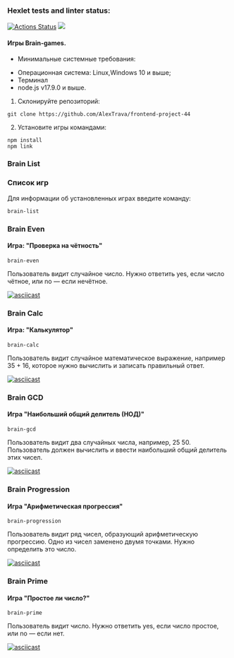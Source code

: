 
### Hexlet tests and linter status:
[![Actions Status](https://github.com/AlexTrava/frontend-project-44/workflows/hexlet-check/badge.svg)](https://github.com/AlexTrava/frontend-project-44/actions) <a href="https://codeclimate.com/github/AlexTrava/frontend-project-44/maintainability"><img src="https://api.codeclimate.com/v1/badges/471e3080e64b578933a1/maintainability" /></a>

#### Игры Brain-games.

* Минимальные системные требования:
+ Операционная система: Linux,Windows 10 и выше;
+ Терминал
+ node.js v17.9.0 и выше.

1. Склонируйте репозиторий:
```
git clone https://github.com/AlexTrava/frontend-project-44
```
2. Установите игры командами:
```
npm install
npm link
```

### Brain List
### Список игр

Для информации об установленных играх введите команду:
```
brain-list
```

### Brain Even
#### Игра: "Проверка на чётность"
```
brain-even
```
Пользователь видит случайное число. Нужно ответить yes, если число чётное, или no — если нечётное.

[![asciicast](https://asciinema.org/a/eNb63hD8TVDHnOjmULrMjzjtF.svg)](https://asciinema.org/a/eNb63hD8TVDHnOjmULrMjzjtF)

### Brain Calc
#### Игра: "Калькулятор"
```
brain-calc
```
Пользователь видит случайное математическое выражение, например 35 + 16, которое нужно вычислить и записать правильный ответ.

[![asciicast](https://asciinema.org/a/gaIKtggm8T9BcKVxZgXUuS6gH.svg)](https://asciinema.org/a/gaIKtggm8T9BcKVxZgXUuS6gH)

### Brain GCD
#### Игра "Наибольший общий делитель (НОД)"
```
brain-gcd
```
Пользователь видит два случайных числа, например, 25 50. Пользователь должен вычислить и ввести наибольший общий делитель этих чисел.

[![asciicast](https://asciinema.org/a/SqbUKcIE6B6eqoZRuSWmJwo7J.svg)](https://asciinema.org/a/SqbUKcIE6B6eqoZRuSWmJwo7J)

### Brain Progression
#### Игра "Арифметическая прогрессия"
```
brain-progression
```
Пользователь видит ряд чисел, образующий арифметическую прогрессию. Одно из чисел заменено двумя точками. Нужно определить это число.

[![asciicast](https://asciinema.org/a/L7K56WzWJ9JPyIBR0wQMsFITm.svg)](https://asciinema.org/a/L7K56WzWJ9JPyIBR0wQMsFITm)

### Brain Prime
#### Игра "Простое ли число?"
```
brain-prime
```
Пользователь видит число. Нужно ответить yes, если число простое, или no — если нет.

[![asciicast](https://asciinema.org/a/L6hgdzMsHovVxQ0fnhw9FKjQp.svg)](https://asciinema.org/a/L6hgdzMsHovVxQ0fnhw9FKjQp)
